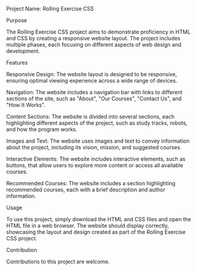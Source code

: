 Project Name: Rolling Exercise CSS

Purpose

The Rolling Exercise CSS project aims to demonstrate proficiency in HTML and CSS by creating a responsive website layout. 
The project includes multiple phases, each focusing on different aspects of web design and development.

Features

Responsive Design: The website layout is designed to be responsive, ensuring optimal viewing experience across a wide range of devices.

Navigation: The website includes a navigation bar with links to different sections of the site, such as "About", "Our Courses", "Contact Us", and "How It Works".

Content Sections: The website is divided into several sections, each highlighting different aspects of the project, such as study tracks, robots, and how the program works.

Images and Text: The website uses images and text to convey information about the project, including its vision, mission, and suggested courses.

Interactive Elements: The website includes interactive elements, such as buttons, that allow users to explore more content or access all available courses.

Recommended Courses: The website includes a section highlighting recommended courses, each with a brief description and author information.

Usage

To use this project, simply download the HTML and CSS files and open the HTML file in a web browser. The website should display correctly, showcasing the layout and design created as part of the Rolling Exercise CSS project.

Contribution

Contributions to this project are welcome.

